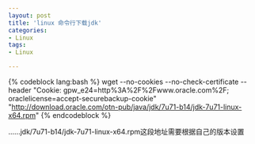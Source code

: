 ```yaml
---
layout: post
title: 'linux 命令行下载jdk'
categories:
- Linux
tags:
- Linux

---
```

{% codeblock lang:bash %}
 wget --no-cookies --no-check-certificate --header "Cookie: gpw_e24=http%3A%2F%2Fwww.oracle.com%2F; oraclelicense=accept-securebackup-cookie" "http://download.oracle.com/otn-pub/java/jdk/7u71-b14/jdk-7u71-linux-x64.rpm"
{% endcodeblock %}

......jdk/7u71-b14/jdk-7u71-linux-x64.rpm这段地址需要根据自己的版本设置
